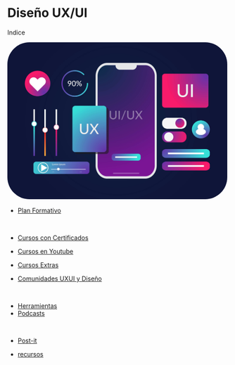 


# Diseño UX/UI

Indice

<img width="500px" src="./_extras/cover2.jpg" style="border-radius: 50px ">

- <a href="./plan-formativo.md">Plan Formativo</a> 

<br>

- <a href="./cursos-certificados.md">Cursos con Certificados</a> 
- <a href="./cursos-youtube.md">Cursos en Youtube</a> 
- <a href="./cursos-extras.md">Cursos Extras</a> 

- <a href="./comunidades.md">Comunidades UXUI y Diseño</a> 

<br>

- <a href="./herramientas.md">Herramientas</a> 
- <a href="./podcast.md">Podcasts</a> 

<br>

- <a href="./post-it.md">Post-it</a> 

- <a href="./recursos.md">recursos</a> 


